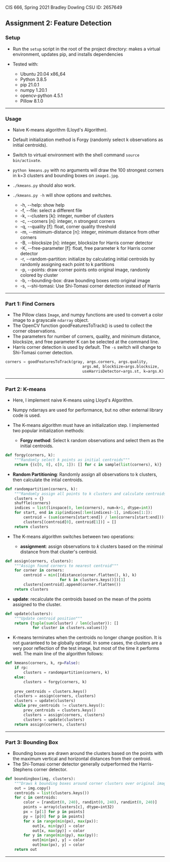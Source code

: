 CIS 666, Spring 2021
Bradley Dowling 
CSU ID: 2657649

Assignment 2: Feature Detection
---


### Setup

* Run the `setup` script in the root of the project directory: makes a virtual environment, updates pip, and installs dependencies

* Tested with:
    * Ubuntu 20.04 x86_64
    * Python 3.8.5
    * pip 21.0.1
    * numpy 1.20.1
    * opencv-python 4.5.1
    * Pillow 8.1.0

---

### Usage

* Naive K-means algorithm (Lloyd's Algorithm). 
* Default initialization method is Forgy (randomly select k observations as initial centroids).

* Switch to virtual environment with the shell command `source bin/activate`.
* `python kmeans.py` with no arguments will draw the 100 strongest corners in k=3 clusters and bounding boxes on `image1.jpg`.
* `./kmeans.py` should also work.
* `./kmeans.py -h` will show options and switches.
    * -h, --help:                   show help
    * -f, --file:                   select a different file
    * -k, --clusters [k]:           integer, number of clusters
    * -c, --corners [n]:            integer, n strongest corners
    * -q, --quality [f]:            float, corner quality threshold
    * -m, --minimum-distance [n]:   integer, minimum distance from other corners
    * -B, --blocksize [n]:          integer, blocksize for Harris corner detector
    * -K, --free-parameter [f]:     float, free parameter k for Harris corner detector
    * -r, --random-partition:       initialize by calculating initial centroids by randomly assigning each point to k partitions
    * -p, --points:                 draw corner points onto original image, randomly colored by cluster
    * -b, --bounding-box:           draw bounding boxes onto original image
    * -s, --shi-tomasi:             Use Shi-Tomasi corner detection instead of Harris

---

### Part 1: Find Corners

* The Pillow class `Image`, and numpy functions are used to convert a color image to a grayscale `ndarray` object.
* The OpenCV function goodFeaturesToTrack() is used to collect the corner observations.
* The parameters for number of corners, quality, and minimum distance, blocksize, and 
free parameter K can be selected at the command line.
* Harris corner detection is used by default. The `-s` switch will change to Shi-Tomasi corner detection.

```python
corners = goodFeaturesToTrack(gray, args.corners, args.quality, 
                                  args.md, blockSize=args.blocksize, 
                                  useHarrisDetector=args.st, k=args.K)
```

---

### Part 2: K-means

* Here, I implement naive K-means using Lloyd's Algorithm. 
* Numpy ndarrays are used for performance, but no other external library code is used.

* The K-means algorithm must have an initialization step. I implemented two popular initialization methods:

    * **Forgy method**: Select k random observations and select them as the initial centroids.
    
```python
def forgy(corners, k):
    """Randomly select k points as initial centroids"""
    return {(c[0, 0], c[0, 1]): [] for c in sample(list(corners), k)}
```

   * **Random Partitioning**: Randomly assign all observations to k clusters, then calculate the intial centroids.

```python
def randompartition(corners, k):
    """Randomly assign all points to k clusters and calculate centroids"""
    clusters = {}
    shuffle(corners)
    indices = list(linspace(0, len(corners), num=k+1, dtype=int))
    for start, end in zip(indices[:len(indices)-1], indices[1:]):
        centroid = (sum(corners[start:end]) / len(corners[start:end]))[0]
        clusters[(centroid[0], centroid[1])] = []
    return clusters
```

* The K-means algorithm switches between two operations:

    * **assignment**: assign observations to *k* clusters based on the minimal distance from that cluster's centroid. 

```python
def assign(corners, clusters):
    """Assign found corners to nearest centroid"""
    for corner in corners:
        centroid = min([(distance(corner.flatten(), k), k)
                        for k in clusters.keys()])[1]
        clusters[centroid].append(corner.flatten())
    return clusters

```

   * **update**: recalculate the centroids based on the mean of the points assigned to the cluster.

```python
def update(clusters):
    """Update centroid position"""
    return {tuple(sum(cluster) / len(cluster)): []
            for cluster in clusters.values()}

```

* K-means terminates when the centroids no longer change position. It is not guaranteed to be globally optimal. In some cases, the clusters are a very poor reflection of the test image, but most of the time it performs well. The main line of the algorithm follows:

```python
def kmeans(corners, k, rp=False):
    if rp:
        clusters = randompartition(corners, k)
    else:
        clusters = forgy(corners, k)
    
    prev_centroids = clusters.keys()
    clusters = assign(corners, clusters)
    clusters = update(clusters)
    while prev_centroids != clusters.keys():
        prev_centroids = clusters.keys()
        clusters = assign(corners, clusters)
        clusters = update(clusters)
    return assign(corners, clusters)
```

---

### Part 3: Bounding Box

* Bounding boxes are drawn around the clusters based on the points with the maximum vertical and horizontal distances from their centroid.
* The Shi-Tomasi corner detector generally outperformed the Harris-Stephens corner detector.

```python
def boundingbox(img, clusters):
    """Draws k bounding boxes around corner clusters over original image"""
    out = img.copy()
    centroids = list(clusters.keys())
    for c in centroids:
        color = [randint(0, 240), randint(0, 240), randint(0, 240)]
        points = array(clusters[c], dtype=int32)
        px = [p[1] for p in points]
        py = [p[0] for p in points]
        for x in range(min(px), max(px)):
            out[x, min(py)] = color
            out[x, max(py)] = color
        for y in range(min(py), max(py)):
            out[min(px), y] = color
            out[max(px), y] = color
    return out
```
---
